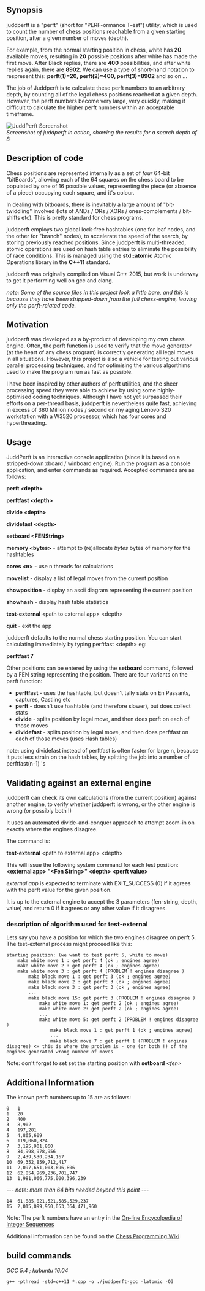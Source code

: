 ## Synopsis
juddperft is a "perft" (short for "PERF-ormance T-est") utility, which is used to count the number of chess positions reachable from a given starting position, after a given number of moves (depth). 

For example, from the normal starting position in chess, white has **20** available moves, resulting in **20** possible positions after white has made the first move. After Black replies, there are **400** possibilities, and after white replies again, there are **8902**. We can use a type of short-hand notation to respresent this: **perft(1)=20, perft(2)=400, perft(3)=8902** and so on ... 

The job of Juddperft is to calculate these perft numbers to an arbitrary depth, by counting all of the legal chess positions reached at a given depth. However, the perft numbers become very large, very quickly, making it difficult to calculate the higher perft numbers within an acceptable timeframe.

![JuddPerft Screenshot](https://github.com/jniemann66/juddperft/blob/master/screenshot.jpg)  
*Screenshot of juddperft in action, showing the results for a search depth of 8*

## Description of code
Chess positions are represented internally as a set of *four* 64-bit "bitBoards", allowing each of the 64 squares on the chess board to be populated by one of 16 possible values, representing the piece (or absence of a piece) occupying each square, and it's colour. 

In dealing with bitboards, there is inevitably a large amount of "bit-twiddling" involved (lots of ANDs / ORs / XORs / ones-complements / bit-shifts etc). This is pretty standard for chess programs.  


juddperft employs two global lock-free hashtables (one for leaf nodes, and the other for "branch" nodes), to accelerate the speed of the search, by storing previously reached positions. Since juddperft is multi-threaded, atomic operations are used on hash table entries to eliminate the possibility of race conditions. This is managed using the **std::atomic** Atomic Operations library in the **C++11** standard.

juddperft was originally compiled on Visual C++ 2015, but work is underway to get it performing well on gcc and clang.

*note: Some of the source files in this project look a little bare, and this is because they have been stripped-down from the full chess-engine, leaving only the perft-related code.*

## Motivation
juddperft was developed as a by-product of developing my own chess engine. Often, the perft function is used to verify that the move generator (at the heart of any chess program) is correctly generating all legal moves in all situations. However, this project is also a vehicle for testing out various parallel processing techniques, and for optimising the various algorthims used to make the program run as fast as possible.

I have been inspired by other authors of perft utilities, and the sheer processing speed they were able to achieve by using some highly-optimised coding techniques. Although I have not yet surpassed their efforts on a per-thread basis, juddperft is nevertheless quite fast, achieving in excess of 380 Million nodes / second on my aging Lenovo S20 workstation with a W3520 processor, which has four cores and hyperthreading.

## Usage

JuddPerft is an interactive console application (since it is based on a stripped-down xboard / winboard engine).
Run the program as a console application, and enter commands as required. 
Accepted commands are as follows:

**perft &lt;depth&gt;**

**perftfast &lt;depth&gt;**

**divide &lt;depth&gt;**

**dividefast &lt;depth&gt;**

**setboard &lt;FENString&gt;**

**memory &lt;bytes&gt;** - attempt to (re)allocate *bytes* bytes of memory for the hashtables

**cores &lt;n&gt;** - use n threads for calculations

**movelist** - display a list of legal moves from the current position

**showposition** - display an ascii diagram representing the current position

**showhash** - display hash table statistics

**test-external** &lt;path to external app&gt; &lt;depth&gt;

**quit** - exit the app

juddperft defaults to the normal chess starting position.
You can start calculating immediately by typing perftfast &lt;depth&gt; eg:

**perftfast 7**

Other positions can be entered by using the **setboard** command, followed by a FEN string representing the position.
There are four variants on the perft function:

* **perftfast** - uses the hashtable, but doesn't tally stats on En Passants, captures, Castling etc
* **perft** - doesn't use hashtable (and therefore slower), but does collect stats
* **divide** - splits position by legal move, and then does perft on each of those moves
* **dividefast** - splits position by legal move, and then does perftfast on each of those moves (uses Hash tables)

note: using dividefast instead of perftfast is often faster for large n, because it puts less strain on the hash tables, by splitting the job into a number of perftfast(n-1) 's

## Validating against an external engine

juddperft can check its own calculations (from the current position) against another engine, to verify whether juddperft is wrong, or the other engine is wrong (or possibly both !)

It uses an automated divide-and-conquer approach to attempt zoom-in on exactly where the engines disagree.

The command is:

**test-external** &lt;path to external app&gt; &lt;depth&gt;

This will issue the following system command for each test position:
**&lt;external app&gt; "&lt;Fen String&gt;" &lt;depth&gt; &lt;perft value&gt;**

*external app* is expected to terminate with EXIT_SUCCESS (0) if it agrees with
the perft value for the given position.

It is up to the external engine to accept the 3 parameters (fen-string, depth, value) and return 0 if it agrees or any other value if it disagrees.

### description of algorithm used for test-external

Lets say you have a position for which the two engines disagree on perft 5.
The test-external process might proceed like this:

~~~
starting position: (we want to test perft 5, white to move)
    make white move 1 : get perft 4 (ok ; engines agree)
    make white move 2 : get perft 4 (ok ; engines agree)
    make white move 3 : get perft 4 (PROBLEM ! engines disagree )
        make black move 1 : get perft 3 (ok ; engines agree)
        make black move 2 : get perft 3 (ok ; engines agree)
        make black move 3 : get perft 3 (ok ; engines agree)
        ...
        make black move 15: get perft 3 (PROBLEM ! engines disagree )
            make white move 1: get perft 2 (ok ; engines agree)
            make white move 2: get perft 2 (ok ; engines agree)
            ...
            make white move 5: get perft 2 (PROBLEM ! engines disagree )
                make black move 1 : get perft 1 (ok ; engines agree)
                ...
                make black move 7 : get perft 1 (PROBLEM ! engines disagree) <= this is where the problem is - one (or both !) of the engines generated wrong number of moves

~~~

Note: don't forget to set set the starting position with **setboard** *&lt;fen&gt;*

## Additional Information

The known perft numbers up to 15 are as follows:

	0	1
	1	20
	2	400
	3	8,902
	4	197,281
	5	4,865,609
	6	119,060,324
	7	3,195,901,860
	8	84,998,978,956
	9	2,439,530,234,167
	10	69,352,859,712,417
	11	2,097,651,003,696,806
	12	62,854,969,236,701,747
	13	1,981,066,775,000,396,239

*--- note: more than 64 bits needed beyond this point ---*

	14	61,885,021,521,585,529,237
	15	2,015,099,950,053,364,471,960

Note: The perft numbers have an entry in the [On-line Encycolpedia of Integer Sequences](https://oeis.org/A048987)

Additional information can be found on the [Chess Programming Wiki](https://chessprogramming.wikispaces.com/Perft "Chess Programming Wiki")

## build commands

*GCC 5.4 ; kubuntu 16.04*

~~~
g++ -pthread -std=c++11 *.cpp -o ./juddperft-gcc -latomic -O3
~~~

